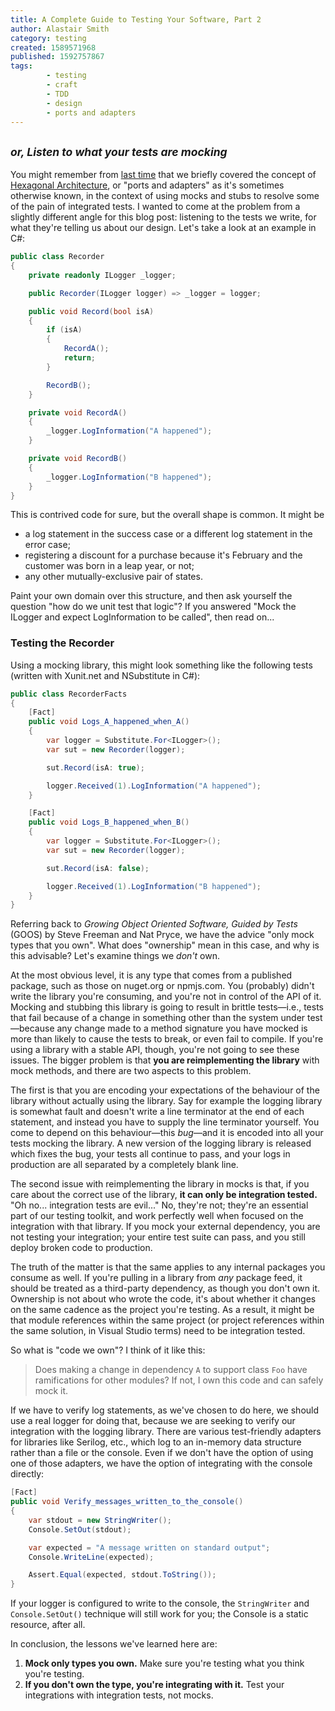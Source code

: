 ```yaml
---
title: A Complete Guide to Testing Your Software, Part 2
author: Alastair Smith
category: testing
created: 1589571968
published: 1592757867
tags:
        - testing
        - craft
        - TDD
        - design
        - ports and adapters
---
```


## <small><i>or, Listen to what your tests are mocking</i></small>

You might remember from [last
time](/testing/2020/04/26/complete-guide-testing-your-software-part-1.html) that
we briefly covered the concept of [Hexagonal
Architecture](<https://en.wikipedia.org/wiki/Hexagonal_architecture_(software)>),
or "ports and adapters" as it's sometimes otherwise known, in the context of
using mocks and stubs to resolve some of the pain of integrated tests. I wanted
to come at the problem from a slightly different angle for this blog post:
listening to the tests we write, for what they're telling us about our design.
Let's take a look at an example in C#:

```csharp
public class Recorder
{
    private readonly ILogger _logger;

    public Recorder(ILogger logger) => _logger = logger;

    public void Record(bool isA)
    {
        if (isA)
        {
            RecordA();
            return;
        }

        RecordB();
    }

    private void RecordA()
    {
        _logger.LogInformation("A happened");
    }

    private void RecordB()
    {
        _logger.LogInformation("B happened");
    }
}
```

This is contrived code for sure, but the overall shape is common. It might be

- a log statement in the success case or a different log statement in the error
  case;
- registering a discount for a purchase because it's February and the customer
  was born in a leap year, or not;
- any other mutually-exclusive pair of states.

Paint your own domain over this structure, and then ask yourself the question
"how do we unit test that logic"? If you answered "Mock the ILogger and expect
LogInformation to be called", then read on...<!--break-->

### Testing the Recorder

Using a mocking library, this might look something like the following tests
(written with Xunit.net and NSubstitute in C#):

```csharp
public class RecorderFacts
{
    [Fact]
    public void Logs_A_happened_when_A()
    {
        var logger = Substitute.For<ILogger>();
        var sut = new Recorder(logger);

        sut.Record(isA: true);

        logger.Received(1).LogInformation("A happened");
    }

    [Fact]
    public void Logs_B_happened_when_B()
    {
        var logger = Substitute.For<ILogger>();
        var sut = new Recorder(logger);

        sut.Record(isA: false);

        logger.Received(1).LogInformation("B happened");
    }
}
```

Referring back to _Growing Object Oriented Software, Guided by Tests_ (GOOS) by
Steve Freeman and Nat Pryce, we have the advice "only mock types that you own".
What does "ownership" mean in this case, and why is this advisable? Let's
examine things we _don't_ own.

At the most obvious level, it is any type that comes from a published package,
such as those on nuget.org or npmjs.com. You (probably) didn't write the library
you're consuming, and you're not in control of the API of it. Mocking and
stubbing this library is going to result in brittle tests—i.e., tests that fail
because of a change in something other than the system under test—because any
change made to a method signature you have mocked is more than likely to cause
the tests to break, or even fail to compile. If you're using a library with a
stable API, though, you're not going to see these issues. The bigger problem is
that **you are reimplementing the library** with mock methods, and there are two
aspects to this problem.

The first is that you are encoding your expectations of the behaviour of the
library without actually using the library. Say for example the logging library
is somewhat fault and doesn't write a line terminator at the end of each
statement, and instead you have to supply the line terminator yourself. You come
to depend on this behaviour—this _bug_—and it is encoded into all your tests
mocking the library. A new version of the logging library is released which
fixes the bug, your tests all continue to pass, and your logs in production are
all separated by a completely blank line.

The second issue with reimplementing the library in mocks is that, if you care
about the correct use of the library, **it can only be integration tested.** "Oh
no... integration tests are evil..." No, they're not; they're an essential part
of our testing toolkit, and work perfectly well when focused on the integration
with that library. If you mock your external dependency, you are not testing
your integration; your entire test suite can pass, and you still deploy broken
code to production.

The truth of the matter is that the same applies to any internal packages you
consume as well. If you're pulling in a library from _any_ package feed, it
should be treated as a third-party dependency, as though you don't own it.
Ownership is not about who wrote the code, it's about whether it changes on the
same cadence as the project you're testing. As a result, it might be that module
references within the same project (or project references within the same
solution, in Visual Studio terms) need to be integration tested.

So what is "code we own"? I think of it like this:

> Does making a change in dependency `A` to support class `Foo` have
> ramifications for other modules? If not, I own this
> code and can safely mock it.

If we have to verify log statements, as we've chosen to do here, we should use a
real logger for doing that, because we are seeking to verify our integration
with the logging library. There are various test-friendly adapters for libraries
like Serilog, etc., which log to an in-memory data structure rather than a file
or the console. Even if we don't have the option of using one of those adapters,
we have the option of integrating with the console directly:

```csharp
[Fact]
public void Verify_messages_written_to_the_console()
{
    var stdout = new StringWriter();
    Console.SetOut(stdout);

    var expected = "A message written on standard output";
    Console.WriteLine(expected);

    Assert.Equal(expected, stdout.ToString());
}
```

If your logger is configured to write to the console, the `StringWriter` and
`Console.SetOut()` technique will still work for you; the Console is a static
resource, after all.

In conclusion, the lessons we've learned here are:

1. **Mock only types you own.** Make sure you're testing what you think you're testing.
1. **If you don't own the type, you're integrating with it.** Test your
   integrations with integration tests, not mocks.
